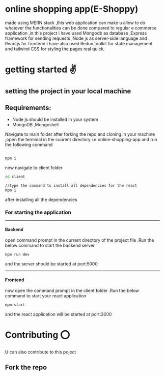 # online shopping app(E-Shoppy)

made using MERN stack ,this web application can make u allow to do whatever the functionalities can be done compared to regular e commerce application ,in this project i have used Mongodb as database ,Express framework for sending requests ,Node js as server-side language and Reactjs for frontend i have also used Redux toolkit for state management and tailwind CSS for styling the pages real quick,

# getting started :v:

## setting the project in your local machine

## Requirements:

* Node js should be installed in your system
* MongoDB ,Mongoshell


Navigate to main folder after forking the repo and cloning in your machine ,open the terminal in the cuurent directory i.e online-shopping-app  and run the following command 
```bash
  
npm i 

````

now navigate to  client folder

```bash
cd client 

//type the command to install all dependencies for the react
npm i 
```

after installing all the dependencies 

### For starting the application
---

#### Backend


open command prompt in the current directory of the project file .Run the below command to start the backend server  
```bash
npm run dev 
```
and the server should be started at port:5000

---
#### Frontend
now open the command prompt in the client folder
.Run the below command to start your react application
```bash
npm start
```
and the react application will be started at port:3000


# Contributing :o:

U can also contribute to this poject

## Fork the repo
